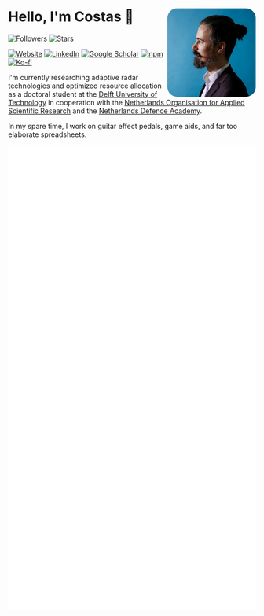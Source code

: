 # Hello, I'm Costas 👋 <img src="rounded-180.png" align="right" alt="" />

[![Followers](https://img.shields.io/github/followers/CostasAK.svg?style=for-the-badge&label=Followers&logo=github)](https://github.com/CostasAK)
[![Stars](https://img.shields.io/github/stars/CostasAK?style=for-the-badge&affiliations=OWNER%2CCOLLABORATOR&label=Stars&logo=github)](https://github.com/CostasAK?tab=repositories)

[![Website](https://img.shields.io/website?style=for-the-badge&url=https%3A%2F%2Fcostasak.github.io&label=Website)](https://costasak.github.io)
[![LinkedIn](https://img.shields.io/badge/LinkedIn-0077B5?style=for-the-badge&logo=linkedin)](https://www.linkedin.com/in/CostasAK)
[![Google Scholar](https://img.shields.io/badge/Scholar-4285F4?style=for-the-badge&logo=googlescholar&logoColor=f5f5f5)](https://scholar.google.com/citations?user=z7484-Wfh7gC)
[![npm](https://img.shields.io/badge/npm-fff?style=for-the-badge&logo=npm)](https://www.npmjs.com/~costasak)
[![Ko-fi](https://img.shields.io/badge/ko--fi-F16061?style=for-the-badge&logo=kofi&logoColor=f5f5f5)](https://ko-fi.com/CostasAK)

I'm currently researching adaptive radar technologies and optimized resource allocation as a doctoral student at the [Delft University of Technology](https://www.tudelft.nl/en/) in cooperation with the [Netherlands Organisation for Applied Scientific Research](https://www.tno.nl/en/) and the [Netherlands Defence Academy](https://english.defensie.nl/topics/netherlands-defence-academy).

In my spare time, I work on guitar effect pedals, game aids, and far too elaborate spreadsheets.

![Metrics](github-metrics.svg)
